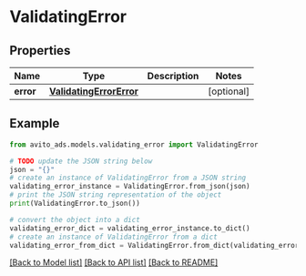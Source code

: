 # ValidatingError


## Properties

Name | Type | Description | Notes
------------ | ------------- | ------------- | -------------
**error** | [**ValidatingErrorError**](ValidatingErrorError.md) |  | [optional] 

## Example

```python
from avito_ads.models.validating_error import ValidatingError

# TODO update the JSON string below
json = "{}"
# create an instance of ValidatingError from a JSON string
validating_error_instance = ValidatingError.from_json(json)
# print the JSON string representation of the object
print(ValidatingError.to_json())

# convert the object into a dict
validating_error_dict = validating_error_instance.to_dict()
# create an instance of ValidatingError from a dict
validating_error_from_dict = ValidatingError.from_dict(validating_error_dict)
```
[[Back to Model list]](../README.md#documentation-for-models) [[Back to API list]](../README.md#documentation-for-api-endpoints) [[Back to README]](../README.md)


